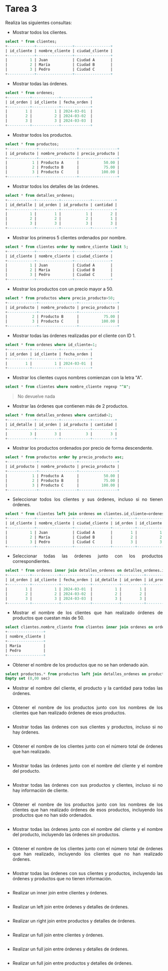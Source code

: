 <div align="Justify">

# Tarea 3

Realiza las siguientes consultas:

- Mostrar todos los clientes.
```sql
select * from clientes;
+------------+----------------+----------------+
| id_cliente | nombre_cliente | ciudad_cliente |
+------------+----------------+----------------+
|          1 | Juan           | Ciudad A       |
|          2 | María          | Ciudad B       |
|          3 | Pedro          | Ciudad C       |
+------------+----------------+----------------+

```
- Mostrar todas las órdenes.
```sql
select * from ordenes;
+----------+------------+-------------+
| id_orden | id_cliente | fecha_orden |
+----------+------------+-------------+
|        1 |          1 | 2024-03-01  |
|        2 |          2 | 2024-03-02  |
|        3 |          3 | 2024-03-03  |
+----------+------------+-------------+
```
- Mostrar todos los productos.
```sql
select * from productos;
+-------------+-----------------+-----------------+
| id_producto | nombre_producto | precio_producto |
+-------------+-----------------+-----------------+
|           1 | Producto A      |           50.00 |
|           2 | Producto B      |           75.00 |
|           3 | Producto C      |          100.00 |
+-------------+-----------------+-----------------+

```
- Mostrar todos los detalles de las órdenes.
```sql
select * from detalles_ordenes;
+------------+----------+-------------+----------+
| id_detalle | id_orden | id_producto | cantidad |
+------------+----------+-------------+----------+
|          1 |        1 |           1 |        2 |
|          2 |        2 |           2 |        1 |
|          3 |        3 |           3 |        3 |
+------------+----------+-------------+----------+

```
- Mostrar los primeros 5 clientes ordenados por nombre.
```sql
select * from clientes order by nombre_cliente limit 5;
+------------+----------------+----------------+
| id_cliente | nombre_cliente | ciudad_cliente |
+------------+----------------+----------------+
|          1 | Juan           | Ciudad A       |
|          2 | María          | Ciudad B       |
|          3 | Pedro          | Ciudad C       |
+------------+----------------+----------------+

```
- Mostrar los productos con un precio mayor a 50.
```sql
select * from productos where precio_producto>50;
+-------------+-----------------+-----------------+
| id_producto | nombre_producto | precio_producto |
+-------------+-----------------+-----------------+
|           2 | Producto B      |           75.00 |
|           3 | Producto C      |          100.00 |
+-------------+-----------------+-----------------+

```
- Mostrar todas las órdenes realizadas por el cliente con ID 1.
```sql
select * from ordenes where id_cliente=1;
+----------+------------+-------------+
| id_orden | id_cliente | fecha_orden |
+----------+------------+-------------+
|        1 |          1 | 2024-03-01  |
+----------+------------+-------------+
```
- Mostrar los clientes cuyos nombres comienzan con la letra "A".
```sql
select * from clientes where nombre_cliente regexp "^A";
```
> No devuelve nada

- Mostrar las órdenes que contienen más de 2 productos.
```sql
select * from detalles_ordenes where cantidad>2;
+------------+----------+-------------+----------+
| id_detalle | id_orden | id_producto | cantidad |
+------------+----------+-------------+----------+
|          3 |        3 |           3 |        3 |
+------------+----------+-------------+----------+
```
- Mostrar los productos ordenados por precio de forma descendente.
```sql
select * from productos order by precio_producto asc;
+-------------+-----------------+-----------------+
| id_producto | nombre_producto | precio_producto |
+-------------+-----------------+-----------------+
|           1 | Producto A      |           50.00 |
|           2 | Producto B      |           75.00 |
|           3 | Producto C      |          100.00 |
+-------------+-----------------+-----------------+

```
- Seleccionar todos los clientes y sus órdenes, incluso si no tienen órdenes.
```sql
select * from clientes left join ordenes on clientes.id_cliente=ordenes.id_cliente;
+------------+----------------+----------------+----------+------------+-------------+
| id_cliente | nombre_cliente | ciudad_cliente | id_orden | id_cliente | fecha_orden |
+------------+----------------+----------------+----------+------------+-------------+
|          1 | Juan           | Ciudad A       |        1 |          1 | 2024-03-01  |
|          2 | María          | Ciudad B       |        2 |          2 | 2024-03-02  |
|          3 | Pedro          | Ciudad C       |        3 |          3 | 2024-03-03  |
+------------+----------------+----------------+----------+------------+-------------+

```
- Seleccionar todas las órdenes junto con los productos correspondientes.
```sql
select * from ordenes inner join detalles_ordenes on detalles_ordenes.id_orden=ordenes.id_orden inner join productos on productos.id_producto=detalles_ordenes.id_producto;
+----------+------------+-------------+------------+----------+-------------+----------+-------------+-----------------+-----------------+
| id_orden | id_cliente | fecha_orden | id_detalle | id_orden | id_producto | cantidad | id_producto | nombre_producto | precio_producto |
+----------+------------+-------------+------------+----------+-------------+----------+-------------+-----------------+-----------------+
|        1 |          1 | 2024-03-01  |          1 |        1 |           1 |        2 |           1 | Producto A      |           50.00 |
|        2 |          2 | 2024-03-02  |          2 |        2 |           2 |        1 |           2 | Producto B      |           75.00 |
|        3 |          3 | 2024-03-03  |          3 |        3 |           3 |        3 |           3 | Producto C      |          100.00 |
+----------+------------+-------------+------------+----------+-------------+----------+-------------+-----------------+-----------------+
```
- Mostrar el nombre de los clientes que han realizado órdenes de productos que cuestan más de 50.
```sql
select clientes.nombre_cliente from clientes inner join ordenes on ordenes.id_cliente=clientes.id_cliente inner join detalles_ordenes on detalles_ordenes.id_orden=ordenes.id_orden inner join productos on productos.id_producto=detalles_ordenes.id_producto where productos.precio_producto>50;
+----------------+
| nombre_cliente |
+----------------+
| María          |
| Pedro          |
+----------------+
```
- Obtener el nombre de los productos que no se han ordenado aún.
```sql
select productos.* from productos left join detalles_ordenes on productos.id_producto=detalles_ordenes.id_producto where detalles_ordenes.id_producto is null;
Empty set (0,00 sec)

```
- Mostrar el nombre del cliente, el producto y la cantidad para todas las órdenes.
```sql

```
- Obtener el nombre de los productos junto con los nombres de los clientes que han realizado órdenes de esos productos.
```sql

```
- Mostrar todas las órdenes con sus clientes y productos, incluso si no hay órdenes.
```sql

```
- Obtener el nombre de los clientes junto con el número total de órdenes que han realizado.
```sql

```
- Mostrar todas las órdenes junto con el nombre del cliente y el nombre del producto.
```sql

```
- Mostrar todas las órdenes con sus productos y clientes, incluso si no hay información de cliente.
```sql

```
- Obtener el nombre de los productos junto con los nombres de los clientes que han realizado órdenes de esos productos, incluyendo los productos que no han sido ordenados.
```sql

```
- Mostrar todas las órdenes junto con el nombre del cliente y el nombre del producto, incluyendo las órdenes sin productos.
```sql

```
- Obtener el nombre de los clientes junto con el número total de órdenes que han realizado, incluyendo los clientes que no han realizado órdenes.
```sql

```
- Mostrar todas las órdenes con sus clientes y productos, incluyendo las órdenes y productos que no tienen información.
```sql

```
- Realizar un inner join entre clientes y órdenes.
```sql

```
- Realizar un left join entre órdenes y detalles de órdenes.
```sql

```
- Realizar un right join entre productos y detalles de órdenes.
```sql

```
- Realizar un full join entre clientes y órdenes.
```sql

```
- Realizar un full join entre órdenes y detalles de órdenes.
```sql

```
- Realizar un full join entre productos y detalles de órdenes.
```sql

```

</div>